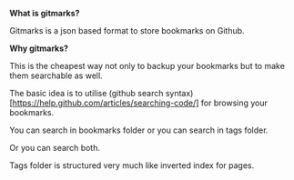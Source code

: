 **What is gitmarks?**

Gitmarks is a json based format to store bookmarks on Github.

**Why gitmarks?**

This is the cheapest way not only to backup your bookmarks but to make them searchable as well.

The basic idea is to utilise (github search syntax)[https://help.github.com/articles/searching-code/] for browsing your bookmarks.

You can search in bookmarks folder or you can search in tags folder.

Or you can search both.

Tags folder is structured very much like inverted index for pages.






